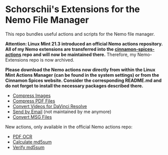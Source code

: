 # Schorschii's Extensions for the Nemo File Manager
This repo bundles useful actions and scripts for the Nemo file manager.

**Attention: Linux Mint 21.3 introduced an official Nemo actions repository. All of my Nemo extensions are transferred into the [cinnamon-spices-actions](https://github.com/linuxmint/cinnamon-spices-actions) repo and will now be maintained there.** Therefore, my Nemo-Extensions repo is now archived.

**Please download the Nemo actions now directly from within the Linux Mint Actions Manager (can be found in the system settings) or from the Cinnamon Spices website. Consider the corresponding README.md and do not forget to install the necessary packages described there.**

* [Compress Images](https://cinnamon-spices.linuxmint.com/actions/view/15)
* [Compress PDF Files](https://cinnamon-spices.linuxmint.com/actions/view/16)
* [Convert Videos for DaVinci Resolve](https://cinnamon-spices.linuxmint.com/actions/view/14)
* [Send by Email](https://cinnamon-spices.linuxmint.com/actions/view/2) (not maintained by me anymore)
* [Convert MSG Files](https://cinnamon-spices.linuxmint.com/actions/view/19)

New actions, only available in the official Nemo actions repo:
* [PDF OCR](https://cinnamon-spices.linuxmint.com/actions/view/20)
* [Calculate md5sum](https://cinnamon-spices.linuxmint.com/actions/view/17)
* [Verify md5sum](https://cinnamon-spices.linuxmint.com/actions/view/18)
